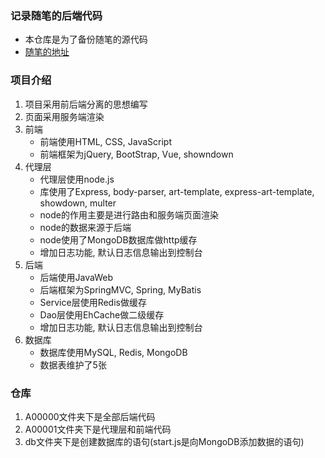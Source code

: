 ### 记录随笔的后端代码
* 本仓库是为了备份随笔的源代码
* [随笔的地址](http://www.a00000.xyz)

### 项目介绍
1. 项目采用前后端分离的思想编写
2. 页面采用服务端渲染
3. 前端
    * 前端使用HTML, CSS, JavaScript
    * 前端框架为jQuery, BootStrap, Vue, showndown
4. 代理层
    * 代理层使用node.js
    * 库使用了Express, body-parser, art-template, express-art-template, showdown, multer
    * node的作用主要是进行路由和服务端页面渲染
    * node的数据来源于后端
    * node使用了MongoDB数据库做http缓存
    * 增加日志功能, 默认日志信息输出到控制台
5. 后端
    * 后端使用JavaWeb
    * 后端框架为SpringMVC, Spring, MyBatis
    * Service层使用Redis做缓存
    * Dao层使用EhCache做二级缓存
    * 增加日志功能, 默认日志信息输出到控制台
6. 数据库
    * 数据库使用MySQL, Redis, MongoDB
    * 数据表维护了5张

### 仓库
1. A00000文件夹下是全部后端代码
2. A00001文件夹下是代理层和前端代码
3. db文件夹下是创建数据库的语句(start.js是向MongoDB添加数据的语句)

